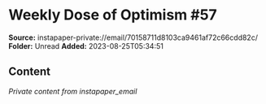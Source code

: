 # Weekly Dose of Optimism #57

**Source:** instapaper-private://email/70158711d8103ca9461af72c66cdd82c/
**Folder:** Unread
**Added:** 2023-08-25T05:34:51




## Content
*Private content from instapaper_email*
